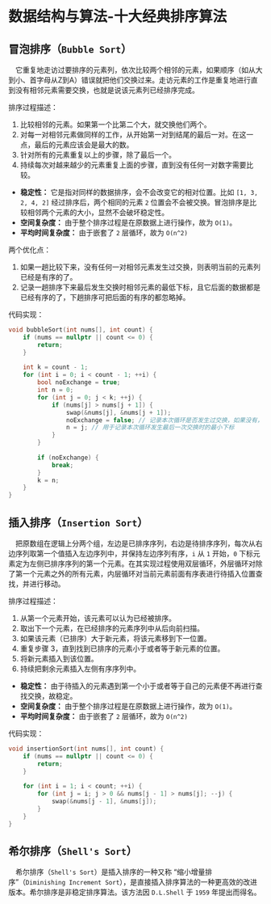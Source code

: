 #  数据结构与算法-十大经典排序算法

## 冒泡排序（`Bubble Sort`）
&emsp;它重复地走访过要排序的元素列，依次比较两个相邻的元素，如果顺序（如从大到小、首字母从Z到A）错误就把他们交换过来。走访元素的工作是重复地进行直到没有相邻元素需要交换，也就是说该元素列已经排序完成。

排序过程描述：
1. 比较相邻的元素。如果第一个比第二个大，就交换他们两个。
2. 对每一对相邻元素做同样的工作，从开始第一对到结尾的最后一对。在这一点，最后的元素应该会是最大的数。
3. 针对所有的元素重复以上的步骤，除了最后一个。
4. 持续每次对越来越少的元素重复上面的步骤，直到没有任何一对数字需要比较。

+ **稳定性：** 它是指对同样的数据排序，会不会改变它的相对位置。比如 `[1, 3, 2, 4, 2]` 经过排序后，两个相同的元素 `2` 位置会不会被交换。冒泡排序是比较相邻两个元素的大小，显然不会破坏稳定性。
+ **空间复杂度：** 由于整个排序过程是在原数据上进行操作，故为 `O(1)`。
+ **平均时间复杂度：** 由于嵌套了 `2` 层循环，故为 `O(n^2)`

两个优化点：
1. 如果一趟比较下来，没有任何一对相邻元素发生过交换，则表明当前的元素列已经是有序的了。
2. 记录一趟排序下来最后发生交换时相邻元素的最低下标，且它后面的数据都是已经有序的了，下趟排序可把后面的有序的都忽略掉。

代码实现：
```c++
void bubbleSort(int nums[], int count) {
    if (nums == nullptr || count <= 0) {
        return;
    }
    
    int k = count - 1;
    for (int i = 0; i < count - 1; ++i) {
        bool noExchange = true;
        int n = 0;
        for (int j = 0; j < k; ++j) {
            if (nums[j] > nums[j + 1]) {
                swap(&nums[j], &nums[j + 1]);
                noExchange = false; // 记录本次循环是否发生过交换，如果没有，则表示当前数组已经是有序的了
                n = j; // 用于记录本次循环发生最后一次交换时的最小下标
            }
        }
        
        if (noExchange) {
            break;
        }
        k = n;
    }
}
```

## 插入排序（`Insertion Sort`）
&emsp;把原数组在逻辑上分两个组，左边是已排序序列，右边是待排序序列，每次从右边序列取第一个值插入左边序列中，并保持左边序列有序，`i` 从 `1` 开始，`0` 下标元素定为左侧已排序序列的第一个元素。在其实现过程使用双层循环，外层循环对除了第一个元素之外的所有元素，内层循环对当前元素前面有序表进行待插入位置查找，并进行移动。

排序过程描述：
1. 从第一个元素开始，该元素可以认为已经被排序。
2. 取出下一个元素，在已经排序的元素序列中从后向前扫描。
3. 如果该元素（已排序）大于新元素，将该元素移到下一位置。
4. 重复步骤 3，直到找到已排序的元素小于或者等于新元素的位置。
5. 将新元素插入到该位置。
6. 持续把剩余元素插入左侧有序序列中。

+ **稳定性：** 由于待插入的元素遇到第一个小于或者等于自己的元素便不再进行查找交换，故稳定。
+ **空间复杂度：** 由于整个排序过程是在原数据上进行操作，故为 `O(1)`。
+ **平均时间复杂度：** 由于嵌套了 `2` 层循环，故为 `O(n^2)`

代码实现：
```c++
void insertionSort(int nums[], int count) {
    if (nums == nullptr || count <= 0) {
        return;
    }
    
    for (int i = 1; i < count; ++i) {
        for (int j = i; j > 0 && nums[j - 1] > nums[j]; --j) {
            swap(&nums[j - 1], &nums[j]);
        }
    }
}
```

## 希尔排序（`Shell's Sort`）
&emsp;希尔排序（`Shell's Sort`）是插入排序的一种又称 “缩小增量排序”（`Diminishing Increment Sort`），是直接插入排序算法的一种更高效的改进版本。希尔排序是非稳定排序算法。该方法因 `D.L.Shell` 于 `1959` 年提出而得名。
